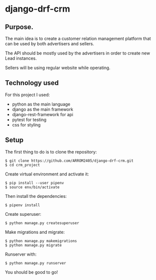 # django-drf-crm

## Purpose.
The main idea is to create a customer relation management platform that can be used by both 
advertisers and sellers.

The API should be mostly used by the advertisers in order to create new Lead instances.

Sellers will be using regular website while operating.

## Technology used
For this project I used:
- python as the main language
- django as the main framework
- django-rest-framework for api
- pytest for testing
- css for styling

## Setup
The first thing to do is to clone the repository:
```
$ git clone https://github.com/ARROM2405/django-drf-crm.git
$ cd crm_project
```

Create virtual environment and activate it:
```
$ pip install --user pipenv
$ source env/bin/activate
```

Then install the dependencies:
```
$ pipenv install
```

Create superuser:
```
$ python manage.py createsuperuser
```

Make migrations and migrate:
```
$ python manage.py makemigrations
$ python manage.py migrate
```

Runserver with:
```
$ python manage.py runserver
```

You should be good to go!